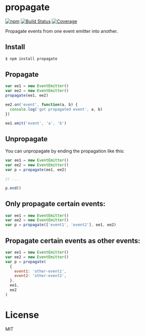 # propagate

[![npm](https://img.shields.io/npm/v/nock.svg?style=flat-square)][npmjs]
[![Build Status](https://img.shields.io/travis/nock/propagate/master.svg?style=flat-square)][build]
[![Coverage](https://img.shields.io/coveralls/github/nock/propagate.svg?style=flat-square)][coverage]

[npmjs]: https://www.npmjs.com/package/propagate
[build]: https://travis-ci.org/nock/propagate
[coverage]: https://coveralls.io/github/nock/propagate

Propagate events from one event emitter into another.

## Install

```bash
$ npm install propagate
```

## Propagate

```javascript
var ee1 = new EventEmitter()
var ee2 = new EventEmitter()
propagate(ee1, ee2)

ee2.on('event', function(a, b) {
  console.log('got propagated event', a, b)
})

ee1.emit('event', 'a', 'b')
```

## Unpropagate

You can unpropagate by ending the propagation like this:

```javascript
var ee1 = new EventEmitter()
var ee2 = new EventEmitter()
var p = propagate(ee1, ee2)

// ...

p.end()
```

## Only propagate certain events:

```javascript
var ee1 = new EventEmitter()
var ee2 = new EventEmitter()
var p = propagate(['event1', 'event2'], ee1, ee2)
```

## Propagate certain events as other events:

```javascript
var ee1 = new EventEmitter()
var ee2 = new EventEmitter()
var p = propagate(
  {
    event1: 'other-event1',
    event2: 'other-event2',
  },
  ee1,
  ee2
)
```

# License

MIT
